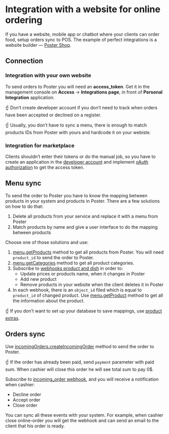 # Integration with a website for online ordering

If you have a website, mobile app or chatbot where your clients can order food, setup orders sync to POS. 
The example of perfect integrations is a website builder — [Poster Shop](https://joinposter.com/en/applications/poster-shop-production).


## Connection

### Integration with your own website

To send orders to Poster you will need an **access_token**. 
Get it in the management console on **Access** → **Integrations page**, in front of **Personal Integration** application.

☝️ Don’t create developer account if you don’t need to track when orders have been accepted or declined on a register.

☝️ Usually, you don’t have to sync a menu, there is enough to match products IDs from Poster with yours and hardcode it on your webiste.


### Integration for marketplace

Clients shouldn’t enter their tokens or do the manual job, 
so you have to create an application in the [developer account](/login) and implement [oAuth authorization](/en/docs/v3/start/authApi) to get the access token.


## Menu sync

To send the order to Poster you have to know the mapping between products in your system and products in Poster. 
There are a few solutions on how to do that:

1. Delete all products from your service and replace it with a menu from Poster
2. Match products by name and give a user interface to do the mapping between products

Choose one of those solutions and use:

1. [menu.getProducts](/en/docs/v3/web/menu/getProducts) method to get all products from Poster. You will need `product_id` to send the order to Poster.
2. [menu.getCategories](/en/docs/v3/web/menu/getCategories) method to get all product categories.
3. Subscribe to [webhooks product and dish](/en/docs/v3/web/webhooks) in order to:
    - Update prices or products name, when it changes in Poster
    - Add new product
    - Remove products in your website when the client deletes it in Poster
4. In each webhook, there is an `object_id` filed which is equal to `product_id` of changed product. 
Use [menu.getProduct](/en/docs/v3/web/menu/getProduct) method to get all the information about the product.

☝️ If you don’t want to set up your database to save mappings, use [product extras](/en/docs/v3/web/application/setEntityExtras).


## Orders sync

Use [incomingOrders.createIncomingOrder](/en/docs/v3/web/incomingOrders/createIncomingOrder) method to send the order to Poster.

☝️ If the order has already been paid, send `payment` parameter with paid sum. When cashier will close this order he will see total sum to pay 0$.

Subscribe to [incoming_order webhook](/en/docs/v3/web/webhooks), and you will receive a notification when cashier:
 - Decline order
 - Accept order
 - Close order

You can sync all these events with your system. For example, when cashier close online-order you will get the webhook and can send an email to the client that his order is ready.
